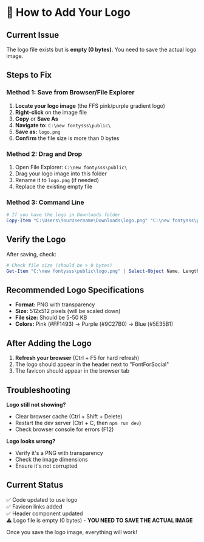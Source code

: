 # 🎨 How to Add Your Logo

## Current Issue
The logo file exists but is **empty (0 bytes)**. You need to save the actual logo image.

## Steps to Fix

### Method 1: Save from Browser/File Explorer

1. **Locate your logo image** (the FFS pink/purple gradient logo)
2. **Right-click** on the image file
3. **Copy** or **Save As**
4. **Navigate to:** `C:\new fontysss\public\`
5. **Save as:** `logo.png`
6. **Confirm** the file size is more than 0 bytes

### Method 2: Drag and Drop

1. Open File Explorer: `C:\new fontysss\public\`
2. Drag your logo image into this folder
3. Rename it to `logo.png` (if needed)
4. Replace the existing empty file

### Method 3: Command Line

```powershell
# If you have the logo in Downloads folder
Copy-Item "C:\Users\YourUsername\Downloads\logo.png" "C:\new fontysss\public\logo.png" -Force
```

## Verify the Logo

After saving, check:

```powershell
# Check file size (should be > 0 bytes)
Get-Item "C:\new fontysss\public\logo.png" | Select-Object Name, Length
```

## Recommended Logo Specifications

- **Format:** PNG with transparency
- **Size:** 512x512 pixels (will be scaled down)
- **File size:** Should be 5-50 KB
- **Colors:** Pink (#FF1493) → Purple (#9C27B0) → Blue (#5E35B1)

## After Adding the Logo

1. **Refresh your browser** (Ctrl + F5 for hard refresh)
2. The logo should appear in the header next to "FontForSocial"
3. The favicon should appear in the browser tab

## Troubleshooting

**Logo still not showing?**
- Clear browser cache (Ctrl + Shift + Delete)
- Restart the dev server (Ctrl + C, then `npm run dev`)
- Check browser console for errors (F12)

**Logo looks wrong?**
- Verify it's a PNG with transparency
- Check the image dimensions
- Ensure it's not corrupted

## Current Status

✅ Code updated to use logo  
✅ Favicon links added  
✅ Header component updated  
⚠️ Logo file is empty (0 bytes) - **YOU NEED TO SAVE THE ACTUAL IMAGE**

Once you save the logo image, everything will work!
